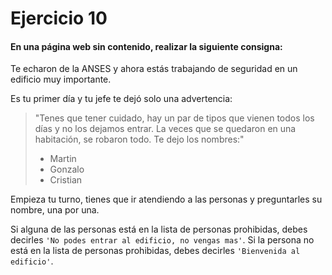 # Ejercicio 10

#### En una página web sin contenido, realizar la siguiente consigna:

Te echaron de la ANSES y ahora estás trabajando de seguridad en un edificio muy importante.

Es tu primer día y tu jefe te dejó solo una advertencia:

> "Tenes que tener cuidado, hay un par de tipos que vienen todos los días y no los dejamos entrar. La veces que se quedaron en una habitación, se robaron todo. Te dejo los nombres:"
>
> - Martin
> - Gonzalo
> - Cristian

Empieza tu turno, tienes que ir atendiendo a las personas y preguntarles su nombre, una por una.

Si alguna de las personas está en la lista de personas prohibidas, debes decirles ``'No podes entrar al edificio, no vengas mas'``. Si la persona no está en la lista de personas prohibidas, debes decirles ``'Bienvenida al edificio'``.